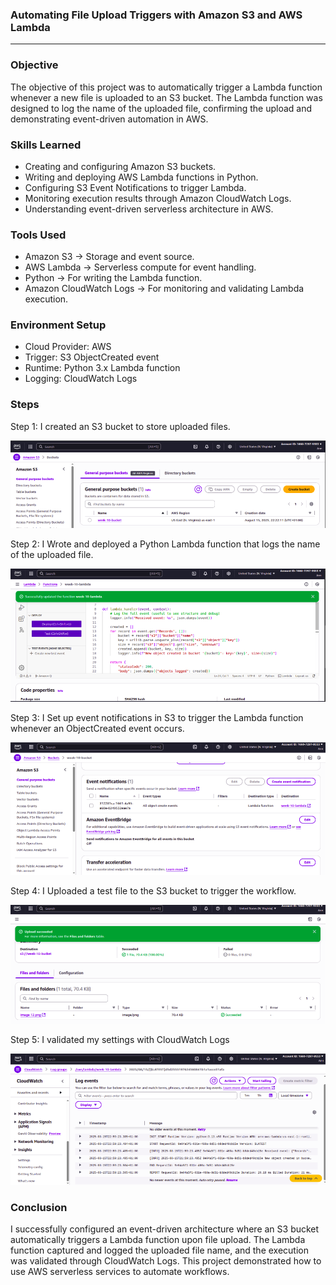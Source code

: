 ### Automating File Upload Triggers with Amazon S3 and AWS Lambda
---

### Objective
The objective of this project was to automatically trigger a Lambda function whenever a new file is uploaded to an S3 bucket. The Lambda function was designed to log the name of the uploaded file, confirming the upload and demonstrating event-driven automation in AWS.

### Skills Learned
- Creating and configuring Amazon S3 buckets.
- Writing and deploying AWS Lambda functions in Python.
- Configuring S3 Event Notifications to trigger Lambda.
- Monitoring execution results through Amazon CloudWatch Logs.
- Understanding event-driven serverless architecture in AWS.

### Tools Used
- Amazon S3 → Storage and event source.
- AWS Lambda → Serverless compute for event handling.
- Python → For writing the Lambda function.
- Amazon CloudWatch Logs → For monitoring and validating Lambda execution.

### Environment Setup
- Cloud Provider: AWS
- Trigger: S3 ObjectCreated event
- Runtime: Python 3.x Lambda function
- Logging: CloudWatch Logs

### Steps
Step 1: I created an S3 bucket to store uploaded files.

 ![Create User](./screenshots/image1.png)

Step 2: I Wrote and deployed a Python Lambda function that logs the name of the uploaded file.

 ![Create User](./screenshots/image2.png)

Step 3: I Set up event notifications in S3 to trigger the Lambda function whenever an ObjectCreated event occurs.

 ![Create User](./screenshots/image3.png)

Step 4: I Uploaded a test file to the S3 bucket to trigger the workflow.

 ![Create User](./screenshots/image4.png)

Step 5: I validated my settings with CloudWatch Logs

 ![Create User](./screenshots/image5.png)

### Conclusion 
I successfully configured an event-driven architecture where an S3 bucket automatically triggers a Lambda function upon file upload. The Lambda function captured and logged the uploaded file name, and the execution was validated through CloudWatch Logs. This project demonstrated how to use AWS serverless services to automate workflows.
